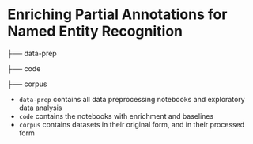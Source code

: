 # Enriching Partial Annotations for Named Entity Recognition



├── data-prep

├── code

├── corpus


* `data-prep` contains all data preprocessing notebooks and exploratory data analysis
* `code` contains the notebooks with enrichment and baselines
* `corpus` contains datasets in their original form, and in their processed form
